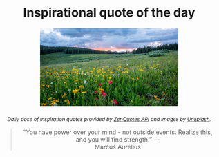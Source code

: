 
<div align="center">

# Inspirational quote of the day

<img src="./data/photo.jpeg" alt="Beautiful nature photo" width="320" height="180">

<sub><i>Daily dose of inspiration quotes provided by [ZenQuotes API](https://zenquotes.io/) and images by [Unsplash](https://unsplash.com/).</i></sub>


<blockquote>&ldquo;You have power over your mind - not outside events. Realize this, and you will find strength.&rdquo; &mdash; <footer>Marcus Aurelius</footer></blockquote>

</div>
